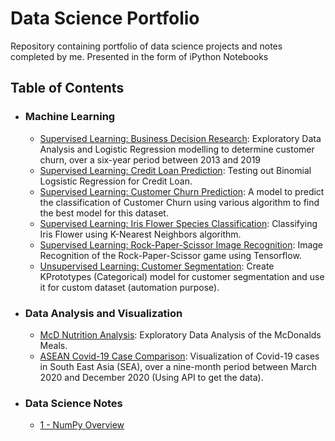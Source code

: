 # Data Science Portfolio
Repository containing portfolio of data science projects and notes completed by me. Presented in the form of iPython Notebooks

## Table of Contents

- ### Machine Learning

	- [Supervised Learning: Business Decision Research](https://github.com/mch-fauzy/Data-Science/blob/main/Business_Decision_Research/Business_Decision_Research.ipynb): Exploratory Data Analysis and Logistic Regression modelling to determine customer churn, over a six-year period between 2013 and 2019
	- [Supervised Learning: Credit Loan Prediction](https://github.com/mch-fauzy/Data-Science/blob/main/Give-Me-Some-Credit/Standardized%20Binomial%20Logistic%20Regression.ipynb): Testing out Binomial Logsistic Regression for Credit Loan.
	- [Supervised Learning: Customer Churn Prediction](https://github.com/mch-fauzy/Data-Science/blob/main/Customer%20Churn%20Prediction-ML/%20Customer%20Churn%20Prediction%20using%20Machine%20Learning.ipynb): A model to predict the classification of Customer Churn using various algorithm to find the best model for this dataset.
	- [Supervised Learning: Iris Flower Species Classification](https://github.com/mch-fauzy/Data-Science/blob/main/Iris-Flower-ML/KNN%20-%20Iris%20Flower.ipynb): Classifying Iris Flower using K-Nearest Neighbors algorithm.
	- [Supervised Learning: Rock-Paper-Scissor Image Recognition](https://github.com/mch-fauzy/Data-Science/blob/main/Rock-Paper-Scissors-ML/Rock_Paper_Scissors.ipynb): Image Recognition of the Rock-Paper-Scissor game using Tensorflow.
  	- [Unsupervised Learning: Customer Segmentation](https://github.com/mch-fauzy/Data-Science/blob/main/Data%20Science%20in%20Marketing:%20Customer%20Segmentation-ML/KPrototypes%20-%20Data%20Science%20in%20Marketing%20_%20Customer%20Segmentation%20with%20Python.ipynb): Create KPrototypes (Categorical) model for customer segmentation and use it for custom dataset (automation purpose).


- ### Data Analysis and Visualization

	- [McD Nutrition Analysis](https://github.com/sajal2692/data-science-portfolio/blob/master/Titanic%20Dataset%20-%20Exploratory%20Analysis.ipynb): Exploratory Data Analysis of the McDonalds Meals.
	- [ASEAN Covid-19 Case Comparison](https://github.com/mch-fauzy/Data-Science/blob/main/ASEAN%20Covid-19%20Analysis/ASEAN%20Covid-19%20Analysis.ipynb): Visualization of Covid-19 cases in South East Asia (SEA), over a nine-month period between March 2020 and December 2020 (Using API to get the data).

- ### Data Science Notes
	- [1 - NumPy Overview](https://github.com/mch-fauzy/Data-Science/blob/main/Data_Science_Notes/1%20-%20NumPy%20Overview.ipynb)
	
